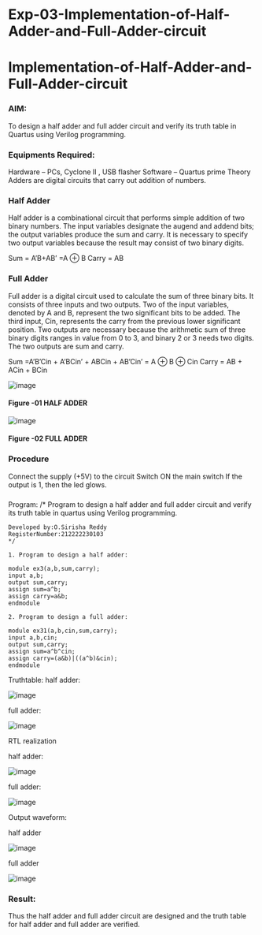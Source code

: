 # Exp-03-Implementation-of-Half-Adder-and-Full-Adder-circuit

# Implementation-of-Half-Adder-and-Full-Adder-circuit
### AIM:
To design a half adder and full adder circuit and verify its truth table in Quartus using Verilog programming.

### Equipments Required:
Hardware – PCs, Cyclone II , USB flasher
Software – Quartus prime
Theory
Adders are digital circuits that carry out addition of numbers.

### Half Adder
Half adder is a combinational circuit that performs simple addition of two binary numbers. The input variables designate the augend and addend bits; the output variables produce the sum and carry. It is necessary to specify two output variables because the result may consist of two binary digits.

Sum = A’B+AB’ =A ⊕ B Carry = AB

### Full Adder
Full adder is a digital circuit used to calculate the sum of three binary bits. It consists of three inputs and two outputs. Two of the input variables, denoted by A and B, represent the two significant bits to be added. The third input, Cin, represents the carry from the previous lower significant position. Two outputs are necessary because the arithmetic sum of three binary digits ranges in value from 0 to 3, and binary 2 or 3 needs two digits. The two outputs are sum and carry.

Sum =A’B’Cin + A’BCin’ + ABCin + AB’Cin’ = A ⊕ B ⊕ Cin Carry = AB + ACin + BCin

 ![image](https://user-images.githubusercontent.com/36288975/163552156-a13e5a56-c638-4110-97d9-8896907c8d25.png)

#### Figure -01 HALF ADDER 


![image](https://user-images.githubusercontent.com/36288975/163552057-b3547877-6d07-45b4-b7e0-bcfebfad9e1d.png)

#### Figure -02 FULL ADDER 

### Procedure

Connect the supply (+5V) to the circuit
Switch ON the main switch
If the output is 1, then the led glows.
### 
Program:
/*
Program to design a half adder and full adder circuit and verify its truth table in quartus using Verilog programming.
```
Developed by:O.Sirisha Reddy
RegisterNumber:212222230103
*/

1. Program to design a half adder:

module ex3(a,b,sum,carry);
input a,b;
output sum,carry;
assign sum=a^b;
assign carry=a&b;
endmodule 

2. Program to design a full adder:

module ex31(a,b,cin,sum,carry);
input a,b,cin;
output sum,carry;
assign sum=a^b^cin;
assign carry=(a&b)|((a^b)&cin);
endmodule
````
Truthtable:
half adder:

![image](https://github.com/Thenmozhi-Palanisamy/Exp-02-Implementation-of-Half-Adder-and-Full-Adder-circuit/assets/95198708/f8a33cf4-faec-4a3a-9a45-ba14ae1b5bda)

full adder:

![image](https://github.com/Thenmozhi-Palanisamy/Exp-02-Implementation-of-Half-Adder-and-Full-Adder-circuit/assets/95198708/abf97517-ea99-40f1-affd-438e68f6cadb)


RTL realization

half adder:

![image](https://github.com/Thenmozhi-Palanisamy/Exp-02-Implementation-of-Half-Adder-and-Full-Adder-circuit/assets/95198708/17b7b349-8cf3-4da8-91e7-6650fd7e733e)

full adder:

![image](https://github.com/Thenmozhi-Palanisamy/Exp-02-Implementation-of-Half-Adder-and-Full-Adder-circuit/assets/95198708/884932e9-6396-4dc5-ad8b-e1d0ef690b61)

Output waveform:

half adder

![image](https://github.com/Thenmozhi-Palanisamy/Exp-02-Implementation-of-Half-Adder-and-Full-Adder-circuit/assets/95198708/a204ccf6-66f1-43d4-ae24-b980509a1acc)

full adder

![image](https://github.com/Thenmozhi-Palanisamy/Exp-02-Implementation-of-Half-Adder-and-Full-Adder-circuit/assets/95198708/b5c9748a-da88-428a-9fda-90b04a98d9d0)


### Result:
Thus the half adder and full adder circuit are designed and the truth table for half adder and full adder are verified.


